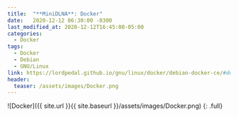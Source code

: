 ```yaml
---
title:  "**MiniDLNA**: Docker"
date:   2020-12-12 06:30:00 -0300
last_modified_at: 2020-12-12T16:45:00-05:00
categories:
  - Docker
tags:
  - Docker
  - Debian
  - GNU/Linux
link: https://lordpedal.github.io/gnu/linux/docker/debian-docker-ce/#docker-minidlna
header:
  teaser: /assets/images/Docker.png
---
```


![Docker]({{ site.url }}{{ site.baseurl }}/assets/images/Docker.png)
{: .full}
